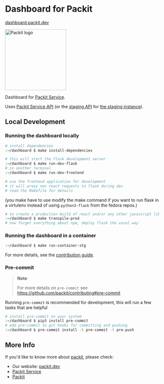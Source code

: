 # Dashboard for Packit

[dashboard.packit.dev](https://dashboard.packit.dev)

<img src="./files/logos/prod.png" alt="Packit logo" width="200"/>

Dashboard for [Packit Service](https://github.com/packit-service).

Uses [Packit Service API](https://prod.packit.dev/api) (or the [staging API](https://stg.packit.dev/api)
for [the staging instance](https://dashboard.packit.dev)).

## Local Development

### Running the dashboard locally

```bash
# install dependencies
:~/dashboard $ make install-dependencies
```

```bash
# this will start the flask development server
:~/dashboard $ make run-dev-flask
# in another terminal
:~/dashboard $ make run-dev-frontend

# use the frontend application for development
# it will proxy non react requests to flask during dev
# read the Makefile for details
```

(you make have to use modify the make command if you want to run flask in a virtulenv instead of using `python3-flask` from the fedora repos.)

```bash
# to create a production build of react and/or any other javascript libs
:~/dashboard $ make transpile-prod
# now forget everything about npm, deploy flask the usual way
```

### Running the dashboard in a container

```bash
:~/dashboard $ make run-container-stg
```

For more details, see the [contribution guide](CONTRIBUTING.md).

### Pre-commit

> **Note**
>
> For more details on `pre-commit` see https://github.com/packit/contributing#pre-commit

Running `pre-commit` is recommended for development, this will run a few tasks that are helpful

```bash
# install pre-commit on your system
:~/dashboard $ pip3 install pre-commit
# add pre-commit to git hooks for committing and pushing
:~/dashboard $ pre-commit install -t pre-commit -t pre-push
```

## More Info

If you'd like to know more about [packit](https://github.com/packit-service), please check:

- Our website: [packit.dev](https://packit.dev/)
- [Packit Service](https://github.com/packit-service/packit-service)
- [Packit](https://github.com/packit-service/packit)

